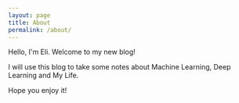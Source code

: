 ```yaml
---
layout: page
title: About
permalink: /about/
---
```


Hello, I'm Eli. Welcome to my new blog!

I will use this blog to take some notes about Machine Learning, Deep Learning and My Life.

Hope you enjoy it!

